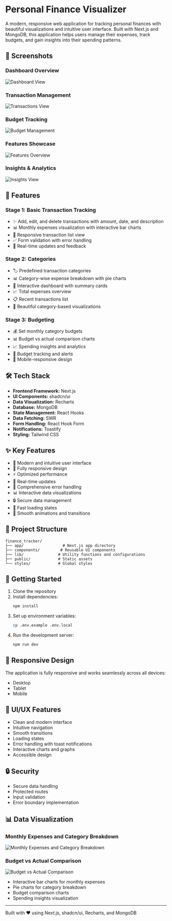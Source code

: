 # Personal Finance Visualizer

A modern, responsive web application for tracking personal finances with beautiful visualizations and intuitive user interface. Built with Next.js and MongoDB, this application helps users manage their expenses, track budgets, and gain insights into their spending patterns.

## 📸 Screenshots

### Dashboard Overview
![Dashboard View](/public/screenshots/dashbboard.png)

### Transaction Management
![Transactions View](/public/screenshots/transactions.png)

### Budget Tracking
![Budget Management](/public/screenshots/budgets.png)

### Features Showcase
![Features Overview](/public/screenshots/features.png)

### Insights & Analytics
![Insights View](/public/screenshots/insights.png)

## 🚀 Features

### Stage 1: Basic Transaction Tracking
- ✨ Add, edit, and delete transactions with amount, date, and description
- 📊 Monthly expenses visualization with interactive bar charts
- 📱 Responsive transaction list view
- ✅ Form validation with error handling
- 🎯 Real-time updates and feedback

### Stage 2: Categories
- 🏷️ Predefined transaction categories
- 📊 Category-wise expense breakdown with pie charts
- 📱 Interactive dashboard with summary cards
- 📈 Total expenses overview
- 📋 Recent transactions list
- 🎨 Beautiful category-based visualizations

### Stage 3: Budgeting
- 💰 Set monthly category budgets
- 📊 Budget vs actual comparison charts
- 📈 Spending insights and analytics
- 🎯 Budget tracking and alerts
- 📱 Mobile-responsive design

## 🛠️ Tech Stack

- **Frontend Framework:** Next.js
- **UI Components:** shadcn/ui
- **Data Visualization:** Recharts
- **Database:** MongoDB
- **State Management:** React Hooks
- **Data Fetching:** SWR
- **Form Handling:** React Hook Form
- **Notifications:** Toastify
- **Styling:** Tailwind CSS

## ✨ Key Features

- 🎨 Modern and intuitive user interface
- 📱 Fully responsive design
- ⚡ Optimized performance
- 🔄 Real-time updates
- 🎯 Comprehensive error handling
- 📊 Interactive data visualizations
- 🔒 Secure data management
- 🚀 Fast loading states
- 💫 Smooth animations and transitions

## 🎯 Project Structure

```
finance_tracker/
├── app/                 # Next.js app directory
├── components/         # Reusable UI components
├── lib/               # Utility functions and configurations
├── public/            # Static assets
└── styles/            # Global styles
```

## 🚀 Getting Started

1. Clone the repository
2. Install dependencies:
   ```bash
   npm install
   ```
3. Set up environment variables:
   ```bash
   cp .env.example .env.local
   ```
4. Run the development server:
   ```bash
   npm run dev
   ```

## 📱 Responsive Design

The application is fully responsive and works seamlessly across all devices:
- Desktop
- Tablet
- Mobile

## 🎨 UI/UX Features

- Clean and modern interface
- Intuitive navigation
- Smooth transitions
- Loading states
- Error handling with toast notifications
- Interactive charts and graphs
- Accessible design

## 🔒 Security

- Secure data handling
- Protected routes
- Input validation
- Error boundary implementation

## 📊 Data Visualization

### Monthly Expenses and Category Breakdown
![Monthly Expenses and Category Breakdown](/public/screenshots/charts/monthly%20and%20expenses%20by%20category.png)

### Budget vs Actual Comparison
![Budget vs Actual Comparison](/public/screenshots/charts/budget%20vs%20actual.png)

- Interactive bar charts for monthly expenses
- Pie charts for category breakdown
- Budget comparison charts
- Spending insights visualization



---

Built with ❤️ using Next.js, shadcn/ui, Recharts, and MongoDB 
